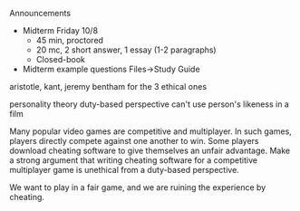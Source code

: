Announcements
- Midterm Friday 10/8
	- 45 min, proctored
	- 20 mc, 2 short answer, 1 essay (1-2 paragraphs)
	- Closed-book
- Midterm example questions Files->Study Guide


aristotle, kant, jeremy bentham for the 3 ethical ones

personality theory duty-based perspective can't use person's likeness in a film

Many popular video games are competitive and multiplayer. In such games, players directly compete against one another to win. Some players download cheating software to give themselves an unfair advantage. Make a strong argument that writing cheating software for a competitive multiplayer game is unethical from a duty-based perspective.

We want to play in a fair game, and we are ruining the experience by cheating.